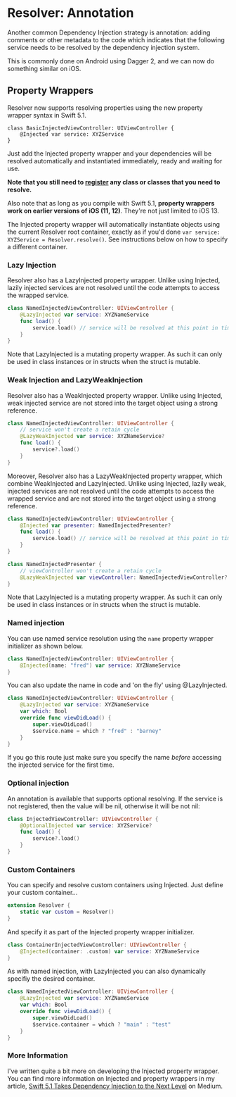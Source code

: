 # Resolver: Annotation

Another common Dependency Injection strategy is annotation: adding comments or other metadata to the code which indicates that the following service needs to be resolved by the dependency injection system.

This is commonly done on Android using Dagger 2, and we can now do something similar on iOS.

## Property Wrappers

Resolver now supports resolving properties using the new property wrapper syntax in Swift 5.1.

```
class BasicInjectedViewController: UIViewController {
    @Injected var service: XYZService
}
```

Just add the Injected property wrapper and your dependencies will be resolved automatically and instantiated immediately, ready and waiting for use.

**Note that you still need to [register](Registration.md) any class or classes that you need to resolve.**

Also note that as long as you compile with Swift 5.1, **property wrappers work on earlier versions of iOS (11, 12)**. They're not just limited to iOS 13.

The Injected property wrapper will automatically instantiate objects using the current Resolver root container, exactly as if you'd done `var service: XYZService = Resolver.resolve()`. See instructions below on how to specify a different container.

### Lazy Injection

Resolver also has a LazyInjected property wrapper. Unlike using Injected, lazily injected services are not resolved until the code attempts to access the wrapped service.

```swift
class NamedInjectedViewController: UIViewController {
    @LazyInjected var service: XYZNameService
    func load() {
        service.load() // service will be resolved at this point in time
    }
}
```

Note that LazyInjected is a mutating property wrapper. As such it can only be used in class instances or in structs when the struct is mutable.

### Weak Injection and LazyWeakInjection

Resolver also has a WeakInjected property wrapper. Unlike using Injected, weak injected service are not stored into the target object using a strong reference.

```swift
class NamedInjectedViewController: UIViewController {
    // service won't create a retain cycle
    @LazyWeakInjected var service: XYZNameService?
    func load() {
        service?.load()
    }
}
```

Moreover, Resolver also has a LazyWeakInjected property wrapper, which combine WeakInjected and LazyInjected.
Unlike using Injected, lazily weak, injected services are not resolved until the code attempts to access the wrapped service and are not stored into the target object using a strong reference.

```swift
class NamedInjectedViewController: UIViewController {
    @Injected var presenter: NamedInjectedPresenter?
    func load() {
        service.load() // service will be resolved at this point in time
    }
}

class NamedInjectedPresenter {
    // viewController won't create a retain cycle
    @LazyWeakInjected var viewController: NamedInjectedViewController?
}
```

Note that LazyInjected is a mutating property wrapper. As such it can only be used in class instances or in structs when the struct is mutable.

### Named injection

You can use named service resolution using the `name` property wrapper initializer as shown below.

```swift
class NamedInjectedViewController: UIViewController {
    @Injected(name: "fred") var service: XYZNameService
}
```

You can also update the name in code and 'on the fly' using @LazyInjected.

```swift
class NamedInjectedViewController: UIViewController {
    @LazyInjected var service: XYZNameService
    var which: Bool
    override func viewDidLoad() {
        super.viewDidLoad()
        $service.name = which ? "fred" : "barney"
    }
}
```

If you go this route just make sure you specify the name _before_ accessing the injected service for the first time.

### Optional injection

An annotation is available that supports optional resolving. If the service is not registered, then the value will be nil, otherwise it will be not nil:

```swift
class InjectedViewController: UIViewController {
    @OptionalInjected var service: XYZService?
    func load() {
        service?.load()
    }
}
```

### Custom Containers

You can specify and resolve custom containers using Injected. Just define your custom container...

```swift
extension Resolver {
    static var custom = Resolver()
}
```

And specify it as part of the Injected property wrapper initializer.

```swift
class ContainerInjectedViewController: UIViewController {
    @Injected(container: .custom) var service: XYZNameService
}
```

As with named injection, with LazyInjected you can also dynamically specifiy the desired container.

```swift
class NamedInjectedViewController: UIViewController {
    @LazyInjected var service: XYZNameService
    var which: Bool
    override func viewDidLoad() {
        super.viewDidLoad()
        $service.container = which ? "main" : "test"
    }
}
```

### More Information

I've written quite a bit more on developing the Injected property wrapper. You can find more information on Injected and property wrappers in my article, [Swift 5.1 Takes Dependency Injection to the Next Level](https://medium.com/better-programming/taking-swift-dependency-injection-to-the-next-level-b71114c6a9c6) on Medium.
